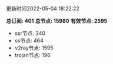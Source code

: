 更新时间2022-05-04 18:22:22

**总订阅: 401**
**总节点: 15980**
**有效节点: 2595**
- ssr节点: 340
- ss节点: 464
- v2ray节点: 1595
- trojan节点: 196
